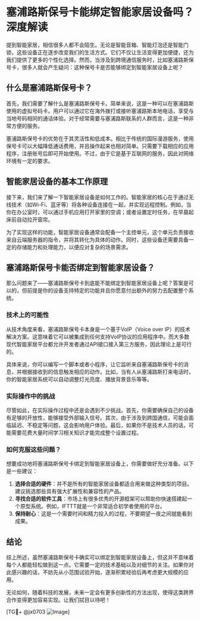 # 塞浦路斯保号卡能绑定智能家居设备吗？深度解读

提到智能家居，相信很多人都不会陌生。无论是智能音箱、智能灯泡还是智能门锁，这些设备正在逐步改变我们的生活方式。它们不仅让生活变得更加便捷，还为我们提供了更多的个性化选择。然而，当涉及到跨境通信服务时，比如塞浦路斯保号卡，很多人就会产生疑问：这种保号卡是否能够绑定到智能家居设备上呢？

## 什么是塞浦路斯保号卡？

首先，我们需要了解什么是塞浦路斯保号卡。简单来说，这是一种可以在塞浦路斯使用的虚拟号码卡。用户可以通过它在海外拨打或接听塞浦路斯本地电话，享受与当地号码相同的通话体验。对于经常需要与塞浦路斯联系的人群而言，这是一种非常方便的服务。

塞浦路斯保号卡的优势在于其灵活性和低成本。相比于传统的国际漫游服务，使用保号卡可以大幅降低通话费用，并且操作起来也相对简单。只需要下载相应的应用程序，注册账号后即可开始使用。不过，由于它是基于互联网的服务，因此对网络环境有一定的要求。

## 智能家居设备的基本工作原理

接下来，我们来了解一下智能家居设备是如何工作的。智能家居的核心在于通过无线技术（如Wi-Fi、蓝牙等）将各种设备连接在一起，并实现远程控制。例如，当你在办公室时，可以通过手机应用打开家里的空调；或者设置定时任务，在早晨起床前自动拉开窗帘。

为了实现这样的功能，智能家居设备通常会配备一个主控单元，这个单元负责接收来自云端服务器的指令，并将其转化为具体的动作。同时，这些设备还需要具备一定的存储能力和处理能力，以便应对复杂的场景需求。

## 塞浦路斯保号卡能否绑定到智能家居设备？

那么问题来了——塞浦路斯保号卡到底能不能绑定到智能家居设备上呢？答案是可以的，但前提是你的设备支持特定的功能并且你愿意付出额外的努力去配置整个系统。

### 技术上的可能性

从技术角度来看，塞浦路斯保号卡本身是一个基于VoIP（Voice over IP）的技术解决方案。这意味着它可以被集成到任何支持VoIP协议的应用程序中。而大多数现代智能家居平台都允许开发者通过API接口接入第三方服务，因此理论上是可行的。

具体来说，你可以编写一个脚本或者小程序，让它监听来自塞浦路斯保号卡的消息，并根据接收到的信息触发相应的动作。比如，当有人从塞浦路斯打来电话时，你的智能家居系统可以自动调整灯光亮度、播放背景音乐等等。

### 实际操作中的挑战

尽管如此，在实际操作过程中还是会遇到不少挑战。首先，你需要确保自己的设备有足够的开放性，能够接受外部输入信号。其次，由于涉及到跨国通信，可能会面临延迟、不稳定等问题，这会影响用户体验。最后，如果你不是技术人员的话，可能需要花费大量时间学习相关知识才能完成整个设置过程。

### 如何克服这些问题？

想要成功地将塞浦路斯保号卡绑定到智能家居设备上，你需要做好充分准备。以下是一些建议：

1. **选择合适的硬件**：并不是所有的智能家居设备都适合用来做这种类型的项目。建议挑选那些具有强大扩展性和兼容性的产品。
2. **寻找合适的软件工具**：市场上有很多优秀的开源框架可以帮助你快速搭建起一个原型系统。例如，IFTTT就是一个非常适合初学者使用的平台。
3. **保持耐心**：这是一个需要时间和精力投入的过程，不要期望一夜之间就能看到成果。

## 结论

综上所述，虽然塞浦路斯保号卡确实可以绑定到智能家居设备上，但这并不意味着每个人都能轻松做到这一点。它需要一定的技术基础以及对细节的关注。如果你对此感兴趣的话，不妨先从小范围试验开始，逐渐积累经验后再考虑更大规模的应用。

无论如何，随着科技的发展，未来一定会有更多创新性的方法出现，使得这类跨界合作变得更加容易实现。让我们拭目以待吧！

[TG💪+ @jx0703 ![Image](https://github.com/user-attachments/assets/dbca1d08-cadb-493c-b0ec-ad6f7a83f270)]